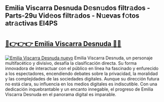 ## Emilia Viscarra Desnuda D𝚎sn𝚞dos filtr𝚊dos - Parts-29u Vid𝚎os filtr𝚊dos - N𝚞evas f𝚘tos atr𝚊ctivas El4PS

# <h2><a href="http://mb3kxn.tromn.icu/?c=Emilia+Viscarra+Desnuda">🔗👉👉👉 Emilia Viscarra Desnuda 🔗🔗</a></h2>

[![Emilia Viscarra Desnuda nuevo](https://i.imgur.com/pEAQMta.gif)](http://mb3kxn.tromn.icu/?c=Emilia+Viscarra+Desnuda)
Emilia Viscarra Desnuda, un personaje multifacético y divisivo, desafía la clasificación directa. Su forma innovadora de interactuar con el público en línea ha fascinado y enfurecido a los espectadores, encendiendo debates sobre la privacidad, la moralidad y las complejidades de las sociedades digitales. Aunque su dirección futura no está clara, su influencia en los medios digitales es indiscutible. Con una dedicación inquebrantable y un encanto innegable, el progreso de Emilia Viscarra Desnuda en el panorama digital es imparable.
